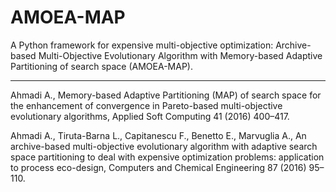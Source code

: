 # AMOEA-MAP
A Python framework for expensive multi-objective optimization: Archive-based Multi-Objective Evolutionary Algorithm with Memory-based Adaptive Partitioning of search space (AMOEA-MAP).

----------------------------------------------------------------------------
Ahmadi A., Memory-based Adaptive Partitioning (MAP) of search space for the enhancement of convergence in Pareto-based multi-objective evolutionary algorithms, Applied Soft Computing 41 (2016) 400–417.

Ahmadi A., Tiruta-Barna L., Capitanescu F., Benetto E., Marvuglia A., An archive-based multi-objective evolutionary algorithm with adaptive search space partitioning to deal with expensive optimization problems: application to process eco-design, Computers and Chemical Engineering 87 (2016) 95–110.



